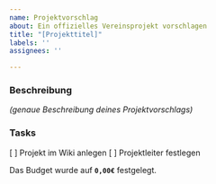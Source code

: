 ```yaml
---
name: Projektvorschlag
about: Ein offizielles Vereinsprojekt vorschlagen
title: "[Projekttitel]"
labels: ''
assignees: ''

---
```


### Beschreibung
*(genaue Beschreibung deines Projektvorschlags)*

### Tasks
[ ] Projekt im Wiki anlegen
[ ] Projektleiter festlegen

Das Budget wurde auf **`0,00€`** festgelegt.
